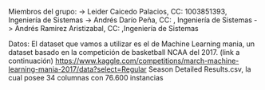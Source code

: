 Miembros del grupo: 
  -> Leider Caicedo Palacios, CC: 1003851393, Ingeniería de Sistemas
  -> Andrés Darío Peña, CC: , Ingeniería de Sistemas
  -> Andrés Ramirez Aristizabal, CC: ,Ingeniería de Sistemas

Datos: El dataset que vamos a utilizar es el de Machine Learning mania, un dataset basado en la competición de basketball NCAA del 2017. (link a continuación)
https://www.kaggle.com/competitions/march-machine-learning-mania-2017/data?select=Regular Season Detailed Results.csv, la cual posee 34 columnas con 76.600 instancias
